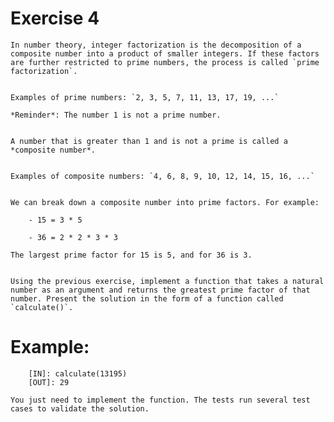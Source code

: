 # Exercise 4

    In number theory, integer factorization is the decomposition of a composite number into a product of smaller integers. If these factors are further restricted to prime numbers, the process is called `prime factorization`.


    Examples of prime numbers: `2, 3, 5, 7, 11, 13, 17, 19, ...`

    *Reminder*: The number 1 is not a prime number.


    A number that is greater than 1 and is not a prime is called a *composite number*.


    Examples of composite numbers: `4, 6, 8, 9, 10, 12, 14, 15, 16, ...`


    We can break down a composite number into prime factors. For example:

        - 15 = 3 * 5

        - 36 = 2 * 2 * 3 * 3

    The largest prime factor for 15 is 5, and for 36 is 3.


    Using the previous exercise, implement a function that takes a natural number as an argument and returns the greatest prime factor of that number. Present the solution in the form of a function called `calculate()`.


# Example:

```
    [IN]: calculate(13195)
    [OUT]: 29
```

    You just need to implement the function. The tests run several test cases to validate the solution.


